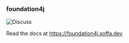 ### foundation4j

![Discuss](https://img.shields.io/badge/release-0.16.24-green.svg?style=flat)

Read the docs at https://foundation4j.soffa.dev 
